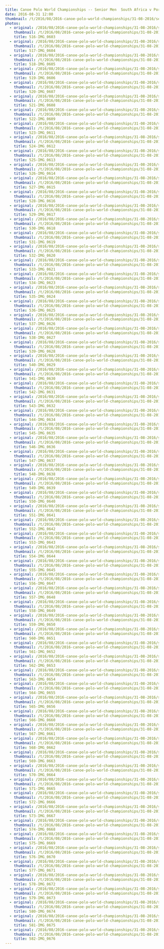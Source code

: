 ```yaml
---
title: Canoe Polo World Championships -- Senior Men  South Africa v Portugal
date: 2016-08-31 12:00
thumbnail: /t/2016/08/2016-canoe-polo-world-championships/31-08-2016/senior-men-south-africa-v-portugal/516-img_0603.jpg
photos:
  - original: /2016/08/2016-canoe-polo-world-championships/31-08-2016/senior-men-south-africa-v-portugal/516-img_0603.jpg
    thumbnail: /t/2016/08/2016-canoe-polo-world-championships/31-08-2016/senior-men-south-africa-v-portugal/516-img_0603.jpg
    title: 516-IMG_0603
  - original: /2016/08/2016-canoe-polo-world-championships/31-08-2016/senior-men-south-africa-v-portugal/517-img_0604.jpg
    thumbnail: /t/2016/08/2016-canoe-polo-world-championships/31-08-2016/senior-men-south-africa-v-portugal/517-img_0604.jpg
    title: 517-IMG_0604
  - original: /2016/08/2016-canoe-polo-world-championships/31-08-2016/senior-men-south-africa-v-portugal/518-img_0605.jpg
    thumbnail: /t/2016/08/2016-canoe-polo-world-championships/31-08-2016/senior-men-south-africa-v-portugal/518-img_0605.jpg
    title: 518-IMG_0605
  - original: /2016/08/2016-canoe-polo-world-championships/31-08-2016/senior-men-south-africa-v-portugal/519-img_0606.jpg
    thumbnail: /t/2016/08/2016-canoe-polo-world-championships/31-08-2016/senior-men-south-africa-v-portugal/519-img_0606.jpg
    title: 519-IMG_0606
  - original: /2016/08/2016-canoe-polo-world-championships/31-08-2016/senior-men-south-africa-v-portugal/520-img_0607.jpg
    thumbnail: /t/2016/08/2016-canoe-polo-world-championships/31-08-2016/senior-men-south-africa-v-portugal/520-img_0607.jpg
    title: 520-IMG_0607
  - original: /2016/08/2016-canoe-polo-world-championships/31-08-2016/senior-men-south-africa-v-portugal/521-img_0608.jpg
    thumbnail: /t/2016/08/2016-canoe-polo-world-championships/31-08-2016/senior-men-south-africa-v-portugal/521-img_0608.jpg
    title: 521-IMG_0608
  - original: /2016/08/2016-canoe-polo-world-championships/31-08-2016/senior-men-south-africa-v-portugal/522-img_0609.jpg
    thumbnail: /t/2016/08/2016-canoe-polo-world-championships/31-08-2016/senior-men-south-africa-v-portugal/522-img_0609.jpg
    title: 522-IMG_0609
  - original: /2016/08/2016-canoe-polo-world-championships/31-08-2016/senior-men-south-africa-v-portugal/523-img_0611.jpg
    thumbnail: /t/2016/08/2016-canoe-polo-world-championships/31-08-2016/senior-men-south-africa-v-portugal/523-img_0611.jpg
    title: 523-IMG_0611
  - original: /2016/08/2016-canoe-polo-world-championships/31-08-2016/senior-men-south-africa-v-portugal/524-img_0612.jpg
    thumbnail: /t/2016/08/2016-canoe-polo-world-championships/31-08-2016/senior-men-south-africa-v-portugal/524-img_0612.jpg
    title: 524-IMG_0612
  - original: /2016/08/2016-canoe-polo-world-championships/31-08-2016/senior-men-south-africa-v-portugal/525-img_0613.jpg
    thumbnail: /t/2016/08/2016-canoe-polo-world-championships/31-08-2016/senior-men-south-africa-v-portugal/525-img_0613.jpg
    title: 525-IMG_0613
  - original: /2016/08/2016-canoe-polo-world-championships/31-08-2016/senior-men-south-africa-v-portugal/526-img_0614.jpg
    thumbnail: /t/2016/08/2016-canoe-polo-world-championships/31-08-2016/senior-men-south-africa-v-portugal/526-img_0614.jpg
    title: 526-IMG_0614
  - original: /2016/08/2016-canoe-polo-world-championships/31-08-2016/senior-men-south-africa-v-portugal/527-img_0615.jpg
    thumbnail: /t/2016/08/2016-canoe-polo-world-championships/31-08-2016/senior-men-south-africa-v-portugal/527-img_0615.jpg
    title: 527-IMG_0615
  - original: /2016/08/2016-canoe-polo-world-championships/31-08-2016/senior-men-south-africa-v-portugal/528-img_0616.jpg
    thumbnail: /t/2016/08/2016-canoe-polo-world-championships/31-08-2016/senior-men-south-africa-v-portugal/528-img_0616.jpg
    title: 528-IMG_0616
  - original: /2016/08/2016-canoe-polo-world-championships/31-08-2016/senior-men-south-africa-v-portugal/529-img_0617.jpg
    thumbnail: /t/2016/08/2016-canoe-polo-world-championships/31-08-2016/senior-men-south-africa-v-portugal/529-img_0617.jpg
    title: 529-IMG_0617
  - original: /2016/08/2016-canoe-polo-world-championships/31-08-2016/senior-men-south-africa-v-portugal/530-img_0618.jpg
    thumbnail: /t/2016/08/2016-canoe-polo-world-championships/31-08-2016/senior-men-south-africa-v-portugal/530-img_0618.jpg
    title: 530-IMG_0618
  - original: /2016/08/2016-canoe-polo-world-championships/31-08-2016/senior-men-south-africa-v-portugal/531-img_0619.jpg
    thumbnail: /t/2016/08/2016-canoe-polo-world-championships/31-08-2016/senior-men-south-africa-v-portugal/531-img_0619.jpg
    title: 531-IMG_0619
  - original: /2016/08/2016-canoe-polo-world-championships/31-08-2016/senior-men-south-africa-v-portugal/532-img_0620.jpg
    thumbnail: /t/2016/08/2016-canoe-polo-world-championships/31-08-2016/senior-men-south-africa-v-portugal/532-img_0620.jpg
    title: 532-IMG_0620
  - original: /2016/08/2016-canoe-polo-world-championships/31-08-2016/senior-men-south-africa-v-portugal/533-img_0621.jpg
    thumbnail: /t/2016/08/2016-canoe-polo-world-championships/31-08-2016/senior-men-south-africa-v-portugal/533-img_0621.jpg
    title: 533-IMG_0621
  - original: /2016/08/2016-canoe-polo-world-championships/31-08-2016/senior-men-south-africa-v-portugal/534-img_0623.jpg
    thumbnail: /t/2016/08/2016-canoe-polo-world-championships/31-08-2016/senior-men-south-africa-v-portugal/534-img_0623.jpg
    title: 534-IMG_0623
  - original: /2016/08/2016-canoe-polo-world-championships/31-08-2016/senior-men-south-africa-v-portugal/535-img_0624.jpg
    thumbnail: /t/2016/08/2016-canoe-polo-world-championships/31-08-2016/senior-men-south-africa-v-portugal/535-img_0624.jpg
    title: 535-IMG_0624
  - original: /2016/08/2016-canoe-polo-world-championships/31-08-2016/senior-men-south-africa-v-portugal/536-img_0625.jpg
    thumbnail: /t/2016/08/2016-canoe-polo-world-championships/31-08-2016/senior-men-south-africa-v-portugal/536-img_0625.jpg
    title: 536-IMG_0625
  - original: /2016/08/2016-canoe-polo-world-championships/31-08-2016/senior-men-south-africa-v-portugal/537-img_0626.jpg
    thumbnail: /t/2016/08/2016-canoe-polo-world-championships/31-08-2016/senior-men-south-africa-v-portugal/537-img_0626.jpg
    title: 537-IMG_0626
  - original: /2016/08/2016-canoe-polo-world-championships/31-08-2016/senior-men-south-africa-v-portugal/538-img_0627.jpg
    thumbnail: /t/2016/08/2016-canoe-polo-world-championships/31-08-2016/senior-men-south-africa-v-portugal/538-img_0627.jpg
    title: 538-IMG_0627
  - original: /2016/08/2016-canoe-polo-world-championships/31-08-2016/senior-men-south-africa-v-portugal/539-img_0628.jpg
    thumbnail: /t/2016/08/2016-canoe-polo-world-championships/31-08-2016/senior-men-south-africa-v-portugal/539-img_0628.jpg
    title: 539-IMG_0628
  - original: /2016/08/2016-canoe-polo-world-championships/31-08-2016/senior-men-south-africa-v-portugal/540-img_0629.jpg
    thumbnail: /t/2016/08/2016-canoe-polo-world-championships/31-08-2016/senior-men-south-africa-v-portugal/540-img_0629.jpg
    title: 540-IMG_0629
  - original: /2016/08/2016-canoe-polo-world-championships/31-08-2016/senior-men-south-africa-v-portugal/541-img_0630.jpg
    thumbnail: /t/2016/08/2016-canoe-polo-world-championships/31-08-2016/senior-men-south-africa-v-portugal/541-img_0630.jpg
    title: 541-IMG_0630
  - original: /2016/08/2016-canoe-polo-world-championships/31-08-2016/senior-men-south-africa-v-portugal/542-img_0631.jpg
    thumbnail: /t/2016/08/2016-canoe-polo-world-championships/31-08-2016/senior-men-south-africa-v-portugal/542-img_0631.jpg
    title: 542-IMG_0631
  - original: /2016/08/2016-canoe-polo-world-championships/31-08-2016/senior-men-south-africa-v-portugal/543-img_0632.jpg
    thumbnail: /t/2016/08/2016-canoe-polo-world-championships/31-08-2016/senior-men-south-africa-v-portugal/543-img_0632.jpg
    title: 543-IMG_0632
  - original: /2016/08/2016-canoe-polo-world-championships/31-08-2016/senior-men-south-africa-v-portugal/544-img_0634.jpg
    thumbnail: /t/2016/08/2016-canoe-polo-world-championships/31-08-2016/senior-men-south-africa-v-portugal/544-img_0634.jpg
    title: 544-IMG_0634
  - original: /2016/08/2016-canoe-polo-world-championships/31-08-2016/senior-men-south-africa-v-portugal/545-img_0635.jpg
    thumbnail: /t/2016/08/2016-canoe-polo-world-championships/31-08-2016/senior-men-south-africa-v-portugal/545-img_0635.jpg
    title: 545-IMG_0635
  - original: /2016/08/2016-canoe-polo-world-championships/31-08-2016/senior-men-south-africa-v-portugal/546-img_0636.jpg
    thumbnail: /t/2016/08/2016-canoe-polo-world-championships/31-08-2016/senior-men-south-africa-v-portugal/546-img_0636.jpg
    title: 546-IMG_0636
  - original: /2016/08/2016-canoe-polo-world-championships/31-08-2016/senior-men-south-africa-v-portugal/547-img_0637.jpg
    thumbnail: /t/2016/08/2016-canoe-polo-world-championships/31-08-2016/senior-men-south-africa-v-portugal/547-img_0637.jpg
    title: 547-IMG_0637
  - original: /2016/08/2016-canoe-polo-world-championships/31-08-2016/senior-men-south-africa-v-portugal/548-img_0638.jpg
    thumbnail: /t/2016/08/2016-canoe-polo-world-championships/31-08-2016/senior-men-south-africa-v-portugal/548-img_0638.jpg
    title: 548-IMG_0638
  - original: /2016/08/2016-canoe-polo-world-championships/31-08-2016/senior-men-south-africa-v-portugal/549-img_0639.jpg
    thumbnail: /t/2016/08/2016-canoe-polo-world-championships/31-08-2016/senior-men-south-africa-v-portugal/549-img_0639.jpg
    title: 549-IMG_0639
  - original: /2016/08/2016-canoe-polo-world-championships/31-08-2016/senior-men-south-africa-v-portugal/550-img_0640.jpg
    thumbnail: /t/2016/08/2016-canoe-polo-world-championships/31-08-2016/senior-men-south-africa-v-portugal/550-img_0640.jpg
    title: 550-IMG_0640
  - original: /2016/08/2016-canoe-polo-world-championships/31-08-2016/senior-men-south-africa-v-portugal/551-img_0641.jpg
    thumbnail: /t/2016/08/2016-canoe-polo-world-championships/31-08-2016/senior-men-south-africa-v-portugal/551-img_0641.jpg
    title: 551-IMG_0641
  - original: /2016/08/2016-canoe-polo-world-championships/31-08-2016/senior-men-south-africa-v-portugal/552-img_0642.jpg
    thumbnail: /t/2016/08/2016-canoe-polo-world-championships/31-08-2016/senior-men-south-africa-v-portugal/552-img_0642.jpg
    title: 552-IMG_0642
  - original: /2016/08/2016-canoe-polo-world-championships/31-08-2016/senior-men-south-africa-v-portugal/553-img_0643.jpg
    thumbnail: /t/2016/08/2016-canoe-polo-world-championships/31-08-2016/senior-men-south-africa-v-portugal/553-img_0643.jpg
    title: 553-IMG_0643
  - original: /2016/08/2016-canoe-polo-world-championships/31-08-2016/senior-men-south-africa-v-portugal/554-img_0644.jpg
    thumbnail: /t/2016/08/2016-canoe-polo-world-championships/31-08-2016/senior-men-south-africa-v-portugal/554-img_0644.jpg
    title: 554-IMG_0644
  - original: /2016/08/2016-canoe-polo-world-championships/31-08-2016/senior-men-south-africa-v-portugal/555-img_0645.jpg
    thumbnail: /t/2016/08/2016-canoe-polo-world-championships/31-08-2016/senior-men-south-africa-v-portugal/555-img_0645.jpg
    title: 555-IMG_0645
  - original: /2016/08/2016-canoe-polo-world-championships/31-08-2016/senior-men-south-africa-v-portugal/556-img_0647.jpg
    thumbnail: /t/2016/08/2016-canoe-polo-world-championships/31-08-2016/senior-men-south-africa-v-portugal/556-img_0647.jpg
    title: 556-IMG_0647
  - original: /2016/08/2016-canoe-polo-world-championships/31-08-2016/senior-men-south-africa-v-portugal/557-img_0648.jpg
    thumbnail: /t/2016/08/2016-canoe-polo-world-championships/31-08-2016/senior-men-south-africa-v-portugal/557-img_0648.jpg
    title: 557-IMG_0648
  - original: /2016/08/2016-canoe-polo-world-championships/31-08-2016/senior-men-south-africa-v-portugal/558-img_0649.jpg
    thumbnail: /t/2016/08/2016-canoe-polo-world-championships/31-08-2016/senior-men-south-africa-v-portugal/558-img_0649.jpg
    title: 558-IMG_0649
  - original: /2016/08/2016-canoe-polo-world-championships/31-08-2016/senior-men-south-africa-v-portugal/559-img_0650.jpg
    thumbnail: /t/2016/08/2016-canoe-polo-world-championships/31-08-2016/senior-men-south-africa-v-portugal/559-img_0650.jpg
    title: 559-IMG_0650
  - original: /2016/08/2016-canoe-polo-world-championships/31-08-2016/senior-men-south-africa-v-portugal/560-img_0651.jpg
    thumbnail: /t/2016/08/2016-canoe-polo-world-championships/31-08-2016/senior-men-south-africa-v-portugal/560-img_0651.jpg
    title: 560-IMG_0651
  - original: /2016/08/2016-canoe-polo-world-championships/31-08-2016/senior-men-south-africa-v-portugal/561-img_0652.jpg
    thumbnail: /t/2016/08/2016-canoe-polo-world-championships/31-08-2016/senior-men-south-africa-v-portugal/561-img_0652.jpg
    title: 561-IMG_0652
  - original: /2016/08/2016-canoe-polo-world-championships/31-08-2016/senior-men-south-africa-v-portugal/562-img_0653.jpg
    thumbnail: /t/2016/08/2016-canoe-polo-world-championships/31-08-2016/senior-men-south-africa-v-portugal/562-img_0653.jpg
    title: 562-IMG_0653
  - original: /2016/08/2016-canoe-polo-world-championships/31-08-2016/senior-men-south-africa-v-portugal/563-img_0654.jpg
    thumbnail: /t/2016/08/2016-canoe-polo-world-championships/31-08-2016/senior-men-south-africa-v-portugal/563-img_0654.jpg
    title: 563-IMG_0654
  - original: /2016/08/2016-canoe-polo-world-championships/31-08-2016/senior-men-south-africa-v-portugal/564-img_0655.jpg
    thumbnail: /t/2016/08/2016-canoe-polo-world-championships/31-08-2016/senior-men-south-africa-v-portugal/564-img_0655.jpg
    title: 564-IMG_0655
  - original: /2016/08/2016-canoe-polo-world-championships/31-08-2016/senior-men-south-africa-v-portugal/565-img_0656.jpg
    thumbnail: /t/2016/08/2016-canoe-polo-world-championships/31-08-2016/senior-men-south-africa-v-portugal/565-img_0656.jpg
    title: 565-IMG_0656
  - original: /2016/08/2016-canoe-polo-world-championships/31-08-2016/senior-men-south-africa-v-portugal/566-img_0660.jpg
    thumbnail: /t/2016/08/2016-canoe-polo-world-championships/31-08-2016/senior-men-south-africa-v-portugal/566-img_0660.jpg
    title: 566-IMG_0660
  - original: /2016/08/2016-canoe-polo-world-championships/31-08-2016/senior-men-south-africa-v-portugal/567-img_0661.jpg
    thumbnail: /t/2016/08/2016-canoe-polo-world-championships/31-08-2016/senior-men-south-africa-v-portugal/567-img_0661.jpg
    title: 567-IMG_0661
  - original: /2016/08/2016-canoe-polo-world-championships/31-08-2016/senior-men-south-africa-v-portugal/568-img_0662.jpg
    thumbnail: /t/2016/08/2016-canoe-polo-world-championships/31-08-2016/senior-men-south-africa-v-portugal/568-img_0662.jpg
    title: 568-IMG_0662
  - original: /2016/08/2016-canoe-polo-world-championships/31-08-2016/senior-men-south-africa-v-portugal/569-img_0663.jpg
    thumbnail: /t/2016/08/2016-canoe-polo-world-championships/31-08-2016/senior-men-south-africa-v-portugal/569-img_0663.jpg
    title: 569-IMG_0663
  - original: /2016/08/2016-canoe-polo-world-championships/31-08-2016/senior-men-south-africa-v-portugal/570-img_0664.jpg
    thumbnail: /t/2016/08/2016-canoe-polo-world-championships/31-08-2016/senior-men-south-africa-v-portugal/570-img_0664.jpg
    title: 570-IMG_0664
  - original: /2016/08/2016-canoe-polo-world-championships/31-08-2016/senior-men-south-africa-v-portugal/571-img_0665.jpg
    thumbnail: /t/2016/08/2016-canoe-polo-world-championships/31-08-2016/senior-men-south-africa-v-portugal/571-img_0665.jpg
    title: 571-IMG_0665
  - original: /2016/08/2016-canoe-polo-world-championships/31-08-2016/senior-men-south-africa-v-portugal/572-img_0666.jpg
    thumbnail: /t/2016/08/2016-canoe-polo-world-championships/31-08-2016/senior-men-south-africa-v-portugal/572-img_0666.jpg
    title: 572-IMG_0666
  - original: /2016/08/2016-canoe-polo-world-championships/31-08-2016/senior-men-south-africa-v-portugal/573-img_0667.jpg
    thumbnail: /t/2016/08/2016-canoe-polo-world-championships/31-08-2016/senior-men-south-africa-v-portugal/573-img_0667.jpg
    title: 573-IMG_0667
  - original: /2016/08/2016-canoe-polo-world-championships/31-08-2016/senior-men-south-africa-v-portugal/574-img_0668.jpg
    thumbnail: /t/2016/08/2016-canoe-polo-world-championships/31-08-2016/senior-men-south-africa-v-portugal/574-img_0668.jpg
    title: 574-IMG_0668
  - original: /2016/08/2016-canoe-polo-world-championships/31-08-2016/senior-men-south-africa-v-portugal/575-img_0669.jpg
    thumbnail: /t/2016/08/2016-canoe-polo-world-championships/31-08-2016/senior-men-south-africa-v-portugal/575-img_0669.jpg
    title: 575-IMG_0669
  - original: /2016/08/2016-canoe-polo-world-championships/31-08-2016/senior-men-south-africa-v-portugal/576-img_0670.jpg
    thumbnail: /t/2016/08/2016-canoe-polo-world-championships/31-08-2016/senior-men-south-africa-v-portugal/576-img_0670.jpg
    title: 576-IMG_0670
  - original: /2016/08/2016-canoe-polo-world-championships/31-08-2016/senior-men-south-africa-v-portugal/577-img_0671.jpg
    thumbnail: /t/2016/08/2016-canoe-polo-world-championships/31-08-2016/senior-men-south-africa-v-portugal/577-img_0671.jpg
    title: 577-IMG_0671
  - original: /2016/08/2016-canoe-polo-world-championships/31-08-2016/senior-men-south-africa-v-portugal/578-img_0672.jpg
    thumbnail: /t/2016/08/2016-canoe-polo-world-championships/31-08-2016/senior-men-south-africa-v-portugal/578-img_0672.jpg
    title: 578-IMG_0672
  - original: /2016/08/2016-canoe-polo-world-championships/31-08-2016/senior-men-south-africa-v-portugal/579-img_0673.jpg
    thumbnail: /t/2016/08/2016-canoe-polo-world-championships/31-08-2016/senior-men-south-africa-v-portugal/579-img_0673.jpg
    title: 579-IMG_0673
  - original: /2016/08/2016-canoe-polo-world-championships/31-08-2016/senior-men-south-africa-v-portugal/580-img_0674.jpg
    thumbnail: /t/2016/08/2016-canoe-polo-world-championships/31-08-2016/senior-men-south-africa-v-portugal/580-img_0674.jpg
    title: 580-IMG_0674
  - original: /2016/08/2016-canoe-polo-world-championships/31-08-2016/senior-men-south-africa-v-portugal/581-img_0675.jpg
    thumbnail: /t/2016/08/2016-canoe-polo-world-championships/31-08-2016/senior-men-south-africa-v-portugal/581-img_0675.jpg
    title: 581-IMG_0675
  - original: /2016/08/2016-canoe-polo-world-championships/31-08-2016/senior-men-south-africa-v-portugal/582-img_0676.jpg
    thumbnail: /t/2016/08/2016-canoe-polo-world-championships/31-08-2016/senior-men-south-africa-v-portugal/582-img_0676.jpg
    title: 582-IMG_0676
---
```

